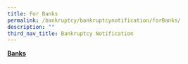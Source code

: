 ```yaml
---
title: For Banks
permalink: /bankruptcy/bankruptcynotification/forBanks/
description: ""
third_nav_title: Bankruptcy Notification
---
```




<u><b>Banks</b></u><br>